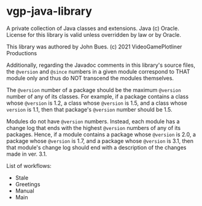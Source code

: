 # vgp-java-library

A private collection of Java classes and extensions. Java (c) Oracle. License
for this library is valid unless overridden by law or by Oracle.

This library was authored by John Bues.
(c) 2021 VideoGamePlotliner Productions

Additionally, regarding the Javadoc comments in this library's source files,
the `@version` and `@since` numbers in a given module correspond to THAT module
only and thus do NOT transcend the modules themselves.

The `@version` number of a package should be the maximum `@version` number of any
of its classes. For example, if a package contains a class whose `@version` is
1.2, a class whose `@version` is 1.5, and a class whose `version` is 1.1, then
that package's `@version` number should be 1.5.

Modules do not have `@version` numbers. Instead, each module has a change log
that ends with the highest `@version` numbers of any of its packages. Hence, if
a module contains a package whose `@version` is 2.0, a package whose `@version`
is 1.7, and a package whose `@version` is 3.1, then that module's change log
should end with a description of the changes made in ver. 3.1.

List of workflows:
- Stale
- Greetings
- Manual
- Main
